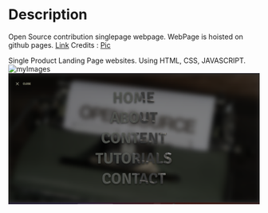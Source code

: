 # Description
Open Source contribution singlepage webpage.
WebPage is hoisted on github pages. [Link]()
Credits : [Pic](https://www.pexels.com/photo/close-up-shot-of-a-typewriter-12081252/)

Single Product Landing Page websites. Using HTML, CSS, JAVASCRIPT.
![myImages](images/sample2.png)
![myImages](images/sample3.png)

